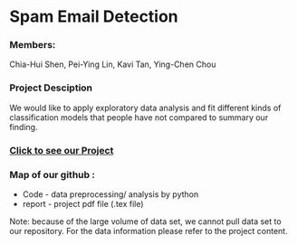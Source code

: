 # Spam Email Detection

### Members:
Chia-Hui Shen, Pei-Ying Lin, Kavi Tan, Ying-Chen Chou

### Project Desciption

We would like to apply exploratory data analysis and fit different kinds of classification models that people have not compared to summary our finding. 

### [Click to see our Project](report/main.pdf)

### Map of our github : 

- Code - data preprocessing/ analysis by python
- report - project pdf file (.tex file)

Note: because of the large volume of data set, we cannot pull data set to our repository. For the data information please refer to the project content.
